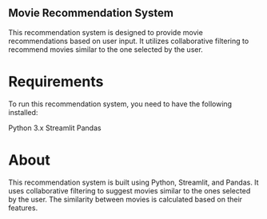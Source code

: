 ## Movie Recommendation System

This recommendation system is designed to provide movie recommendations based on user input. It utilizes collaborative filtering to recommend movies similar to the one selected by the user.

# Requirements

To run this recommendation system, you need to have the following installed:

Python 3.x
Streamlit
Pandas

# About
This recommendation system is built using Python, Streamlit, and Pandas. It uses collaborative filtering to suggest movies similar to the ones selected by the user. The similarity between movies is calculated based on their features.
